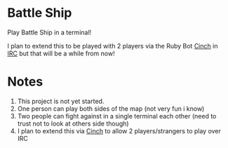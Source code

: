 Battle Ship
===

Play Battle Ship in a terminal!

I plan to extend this to be played with 2 players via the Ruby Bot [Cinch][CinchLink] in [IRC](http://www.irc.org/) but that will be a while from now!

Notes
===

1. This project is not yet started.
2. One person can play both sides of the map (not very fun i know)
3. Two people can fight against in a single terminal each other (need to trust not to look at others side though)
4. I plan to extend this via [Cinch][CinchLink] to allow 2 players/strangers to play over IRC

[CinchLink]: https://github.com/cinchrb/cinch
